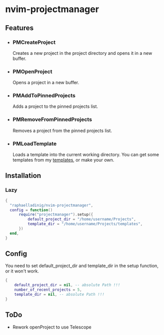 # nvim-projectmanager

## Features

- ### PMCreateProject

  Creates a new project in the project directory and opens it in a new buffer.

- ### PMOpenProject

  Opens a project in a new buffer.

- ### PMAddToPinnedProjects

  Adds a project to the pinned projects list.

- ### PMRemoveFromPinnedProjects

  Removes a project from the pinned projects list.

- ### PMLoadTemplate

  Loads a template into the current working directory.
  You can get some templates from my [templates](https://github.com/raphaelladinig/templates), or make your own.

## Installation

### Lazy

```lua
{
  "raphaelladinig/nvim-projectmanager",
  config = function()
      require("projectmanager").setup({
          default_project_dir = "/home/username/Projects",
          template_dir = "/home/username/Projects/templates",
      })
  end,
}
```

## Config

You need to set default_project_dir and template_dir in the setup function, or it won't work.

```lua
{
    default_project_dir = nil, -- absolute Path !!!
    number_of_recent_projects = 5,
    template_dir = nil, -- absolute Path !!!
}
```

## ToDo

- Rework openProject to use Telescope
